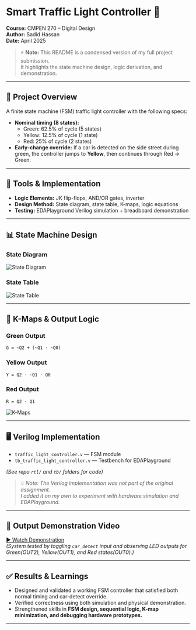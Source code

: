 # Smart Traffic Light Controller 🚦

**Course:** CMPEN 270 – Digital Design  
**Author:** Sadid Hassan  
**Date:** April 2025  

> ⚡ **Note:** This README is a condensed version of my full project submission.  
> It highlights the state machine design, logic derivation, and demonstration.  

---

## 📝 Project Overview
A finite state machine (FSM) traffic light controller with the following specs:
- **Nominal timing (8 states):**  
  - Green: 62.5% of cycle (5 states)  
  - Yellow: 12.5% of cycle (1 state)  
  - Red: 25% of cycle (2 states)  
- **Early-change override:** If a car is detected on the side street during green, the controller jumps to **Yellow**, then continues through Red → Green.

---

## 🔧 Tools & Implementation
- **Logic Elements:** JK flip-flops, AND/OR gates, inverter  
- **Design Method:** State diagram, state table, K-maps, logic equations  
- **Testing:** EDAPlayground Verilog simulation + breadboard demonstration  

---

## 📊 State Machine Design

### State Diagram
![State Diagram](images/STATETABLEDP3.jpg)

### State Table
![State Table](images/STATETABLEDP3.jpg)

---

## 🧮 K-Maps & Output Logic

### Green Output  
`G = ~Q2 + (~Q1 · ~Q0)`  

### Yellow Output  
`Y = Q2 · ~Q1 · Q0`  

### Red Output  
`R = Q2 · Q1`  

![K-Maps](images/kmapsDP3.jpg)


---

## 🖥️ Verilog Implementation

- `traffic_light_controller.v` — FSM module  
- `tb_traffic_light_controller.v` — Testbench for EDAPlayground  

*(See repo `rtl/` and `tb/` folders for code)*  

> 💡 *Note: The Verilog implementation was not part of the original assignment.  
> I added it on my own to experiment with hardware simulation and EDAPlayground.*  

---

## 🎥 Output Demonstration Video
[▶️ Watch Demonstration](link-to-video)  
*(System tested by toggling `car_detect` input and observing LED outputs for Green(OUT2), Yellow(OUT1), and Red states(OUT0).)*

---

## ✅ Results & Learnings
- Designed and validated a working FSM controller that satisfied both normal timing and car-detect override.  
- Verified correctness using both simulation and physical demonstration.  
- Strengthened skills in **FSM design, sequential logic, K-map minimization, and debugging hardware prototypes.**  

---

